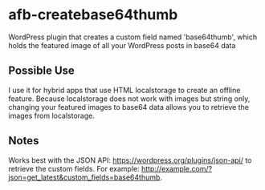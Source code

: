 # afb-createbase64thumb
WordPress plugin that creates a custom field named 'base64thumb', which holds the featured image of all your WordPress posts in base64 data
## Possible Use
I use it for hybrid apps that use HTML localstorage to create an offline feature. Because localstorage does not work with images but string only, changing your featured images to base64 data allows you to retrieve the images from localstorage.
## Notes
Works best with the JSON API: https://wordpress.org/plugins/json-api/ to retrieve the custom fields. For example: http://example.com/?json=get_latest&custom_fields=base64thumb.
